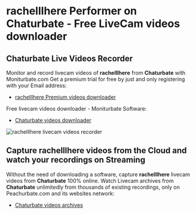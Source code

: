 # rachelllhere Performer on Chaturbate - Free LiveCam videos downloader

## Chaturbate Live Videos Recorder

Monitor and record livecam videos of **rachelllhere** from **Chaturbate** with Moniturbate.com
Get a premium trial for free by just and only registering with your Email address:
* [rachelllhere Premium videos downloader](https://moniturbate.com/request-demo-licence-key.html)

Free livecam videos downloader - Moniturbate Software:
* [Chaturbate videos downloader](https://moniturbate.com/moniturbate-download-software.html)

![rachelllhere livecam videos recorder](https://peachurnet.com/templates/moniturbate-software.png)


## Capture rachelllhere videos from the Cloud and watch your recordings on Streaming

Without the need of downloading a software, capture **rachelllhere** livecam videos from **Chaturbate** 100% online.
Watch Livecam archives from **Chaturbate** unlimitedly from thousands of existing recordings, only on Peachurbate.com and its websites network:
* [Chaturbate videos archives](https://peachurnet.com/)